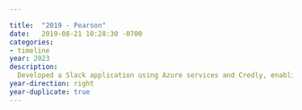 ```yaml
---

title:  "2019 - Pearson"
date:   2019-08-21 10:28:30 -0700
categories:
- timeline
year: 2023
description: 
  Developed a Slack application using Azure services and Credly, enabling company wide shout outs with achievements and recognition directly in Slack.
year-direction: right
year-duplicate: true
---
```

